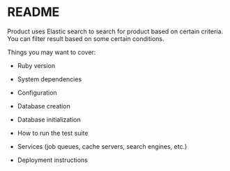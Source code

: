 # README

Product uses Elastic search to search for product based on certain criteria. You can filter result based on some certain conditions.

Things you may want to cover:

* Ruby version

* System dependencies

* Configuration

* Database creation

* Database initialization

* How to run the test suite

* Services (job queues, cache servers, search engines, etc.)

* Deployment instructions

